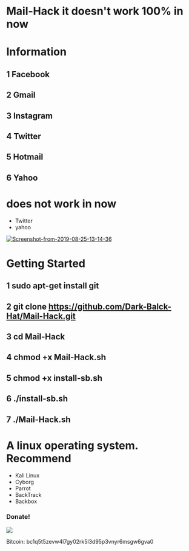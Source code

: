 # Mail-Hack it doesn't work 100% in now #

# Information #
## 1 Facebook ##
## 2 Gmail ##
## 3 Instagram ##
## 4 Twitter ##
## 5 Hotmail ##
## 6 Yahoo ##

# does not work in now #
- Twitter
- yahoo

<a href="https://ibb.co/wLfDK5K"><img src="https://i.ibb.co/wLfDK5K/Screenshot-from-2019-08-25-13-14-36.png" alt="Screenshot-from-2019-08-25-13-14-36" border="0"></a>

# Getting Started #
## 1 sudo apt-get install git ##
## 2 git clone  https://github.com/Dark-Balck-Hat/Mail-Hack.git ##
## 3 cd Mail-Hack ##
## 4 chmod +x Mail-Hack.sh ##
## 5 chmod +x install-sb.sh ##
## 6 ./install-sb.sh ##
## 7 ./Mail-Hack.sh ##

# A linux operating system. Recommend #
- Kali Linux 
- Cyborg
- Parrot 
- BackTrack 
- Backbox

### Donate! ###

![](https://image.ibb.co/i4ES3U/bc.png)

Bitcoin: bc1q5t5zevw4l7gy02rk5l3d95p3vnyr6msgw6gva0
